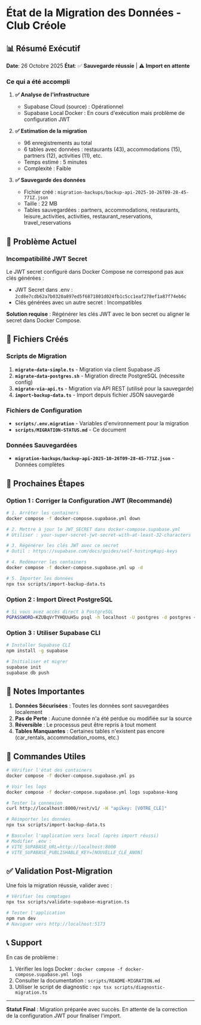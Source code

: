 # État de la Migration des Données - Club Créole

## 📊 Résumé Exécutif

**Date**: 26 Octobre 2025
**État**: ✅ **Sauvegarde réussie** | ⚠️ **Import en attente**

### Ce qui a été accompli

1. **✅ Analyse de l'infrastructure**
   - Supabase Cloud (source) : Opérationnel
   - Supabase Local Docker : En cours d'exécution mais problème de configuration JWT

2. **✅ Estimation de la migration**
   - 96 enregistrements au total
   - 6 tables avec données : restaurants (43), accommodations (15), partners (12), activities (11), etc.
   - Temps estimé : 5 minutes
   - Complexité : Faible

3. **✅ Sauvegarde des données**
   - Fichier créé : `migration-backups/backup-api-2025-10-26T09-28-45-771Z.json`
   - Taille : 22 MB
   - Tables sauvegardées : partners, accommodations, restaurants, leisure_activities, activities, restaurant_reservations, travel_reservations

## 🔧 Problème Actuel

### Incompatibilité JWT Secret

Le JWT secret configuré dans Docker Compose ne correspond pas aux clés générées :
- JWT Secret dans .env : `2cd8e7cdb62a7b0320a897ed5f6871801d024fb1c5cc1eaf278ef1a87f74eb6c`
- Clés générées avec un autre secret : Incompatibles

**Solution requise** : Régénérer les clés JWT avec le bon secret ou aligner le secret dans Docker Compose.

## 📁 Fichiers Créés

### Scripts de Migration
1. **`migrate-data-simple.ts`** - Migration via client Supabase JS
2. **`migrate-data-postgres.sh`** - Migration directe PostgreSQL (nécessite config)
3. **`migrate-via-api.ts`** - Migration via API REST (utilisé pour la sauvegarde)
4. **`import-backup-data.ts`** - Import depuis fichier JSON sauvegardé

### Fichiers de Configuration
- **`scripts/.env.migration`** - Variables d'environnement pour la migration
- **`scripts/MIGRATION-STATUS.md`** - Ce document

### Données Sauvegardées
- **`migration-backups/backup-api-2025-10-26T09-28-45-771Z.json`** - Données complètes

## 🚀 Prochaines Étapes

### Option 1 : Corriger la Configuration JWT (Recommandé)

```bash
# 1. Arrêter les containers
docker compose -f docker-compose.supabase.yml down

# 2. Mettre à jour le JWT_SECRET dans docker-compose.supabase.yml
# Utiliser : your-super-secret-jwt-secret-with-at-least-32-characters

# 3. Régénérer les clés JWT avec ce secret
# Outil : https://supabase.com/docs/guides/self-hosting#api-keys

# 4. Redémarrer les containers
docker compose -f docker-compose.supabase.yml up -d

# 5. Importer les données
npx tsx scripts/import-backup-data.ts
```

### Option 2 : Import Direct PostgreSQL

```bash
# Si vous avez accès direct à PostgreSQL
PGPASSWORD=KZUBqVrTYHQUuH5u psql -h localhost -U postgres -d postgres < backup.sql
```

### Option 3 : Utiliser Supabase CLI

```bash
# Installer Supabase CLI
npm install -g supabase

# Initialiser et migrer
supabase init
supabase db push
```

## 📝 Notes Importantes

1. **Données Sécurisées** : Toutes les données sont sauvegardées localement
2. **Pas de Perte** : Aucune donnée n'a été perdue ou modifiée sur la source
3. **Réversible** : Le processus peut être repris à tout moment
4. **Tables Manquantes** : Certaines tables n'existent pas encore (car_rentals, accommodation_rooms, etc.)

## 🔄 Commandes Utiles

```bash
# Vérifier l'état des containers
docker compose -f docker-compose.supabase.yml ps

# Voir les logs
docker compose -f docker-compose.supabase.yml logs supabase-kong

# Tester la connexion
curl http://localhost:8000/rest/v1/ -H "apikey: [VOTRE_CLÉ]"

# Réimporter les données
npx tsx scripts/import-backup-data.ts

# Basculer l'application vers local (après import réussi)
# Modifier .env :
# VITE_SUPABASE_URL=http://localhost:8000
# VITE_SUPABASE_PUBLISHABLE_KEY=[NOUVELLE_CLÉ_ANON]
```

## ✅ Validation Post-Migration

Une fois la migration réussie, valider avec :

```bash
# Vérifier les comptages
npx tsx scripts/validate-supabase-migration.ts

# Tester l'application
npm run dev
# Naviguer vers http://localhost:5173
```

## 📞 Support

En cas de problème :
1. Vérifier les logs Docker : `docker compose -f docker-compose.supabase.yml logs`
2. Consulter la documentation : `scripts/README-MIGRATION.md`
3. Utiliser le script de diagnostic : `npx tsx scripts/diagnostic-migration.ts`

---

**Statut Final** : Migration préparée avec succès. En attente de la correction de la configuration JWT pour finaliser l'import.